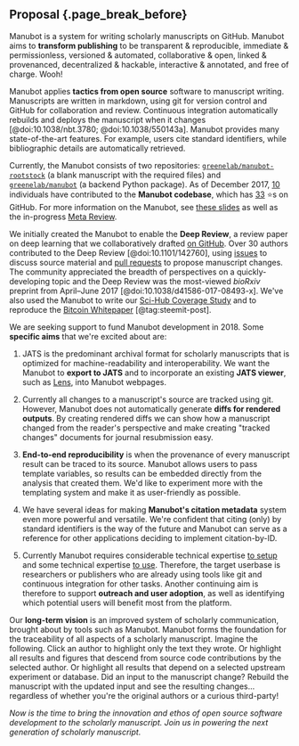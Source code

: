 ## Proposal {.page_break_before}

Manubot is a system for writing scholarly manuscripts on GitHub.
Manubot aims to **transform publishing** to be transparent & reproducible, immediate & permissionless, versioned & automated, collaborative & open, linked & provenanced, decentralized & hackable, interactive & annotated, and free of charge.
Wooh!

Manubot applies **tactics from open source** software to manuscript writing.
Manuscripts are written in markdown, using git for version control and GitHub for collaboration and review.
Continuous integration automatically rebuilds and deploys the manuscript when it changes [@doi:10.1038/nbt.3780; @doi:10.1038/550143a].
Manubot provides many state-of-the-art features.
For example, users cite standard identifiers, while bibliographic details are automatically retrieved.

Currently, the Manubot consists of two repositories: [`greenelab/manubot-rootstock`](https://github.com/greenelab/manubot-rootstock) (a blank manuscript with the required files) and [`greenelab/manubot`](https://github.com/greenelab/manubot) (a backend Python package).
As of December 2017, [10](https://github.com/greenelab/manubot-rootstock/graphs/contributors) individuals have contributed to the **Manubot codebase**, which has [33](https://github.com/greenelab/manubot-rootstock/stargazers) ⭐s on GitHub.
For more information on the Manubot, see [these slides](http://slides.com/dhimmel/manubot#/) as well as the in-progress [Meta Review](https://greenelab.github.io/meta-review/).

We initially created the Manubot to enable the **Deep Review**, a review paper on deep learning that we collaboratively drafted [on GitHub](https://github.com/greenelab/deep-review).
Over 30 authors contributed to the Deep Review [@doi:10.1101/142760], using [issues](https://github.com/greenelab/deep-review/issues?utf8=%E2%9C%93&q=is%3Aissue) to discuss source material and [pull requests](https://github.com/greenelab/deep-review/pulls?utf8=%E2%9C%93&q=is%3Apr) to propose manuscript changes.
The community appreciated the breadth of perspectives on a quickly-developing topic and the Deep Review was the most-viewed _bioRxiv_ preprint from April–June 2017 [@doi:10.1038/d41586-017-08493-x].
We've also used the Manubot to write our [Sci-Hub Coverage Study](https://greenelab.github.io/scihub-manuscript/) and to reproduce the [Bitcoin Whitepaper](https://dhimmel.github.io/bitcoin-whitepaper/) [@tag:steemit-post].

We are seeking support to fund Manubot development in 2018.
Some **specific aims** that we're excited about are:

1. JATS is the predominant archival format for scholarly manuscripts that is optimized for machine-readability and interoperability.
We want the Manubot to **export to JATS** and to incorporate an existing **JATS viewer**, such as [Lens](https://lens.elifesciences.org/about/), into Manubot webpages.

2. Currently all changes to a manuscript's source are tracked using git.
However, Manubot does not automatically generate **diffs for rendered outputs**.
By creating rendered diffs we can show how a manuscript changed from the reader's perspective and make creating "tracked changes" documents for journal resubmission easy.

3. **End-to-end reproducibility** is when the provenance of every manuscript result can be traced to its source.
Manubot allows users to pass template variables, so results can be embedded directly from the analysis that created them.
We'd like to experiment more with the templating system and make it as user-friendly as possible.

4. We have several ideas for making **Manubot's citation metadata** system even more powerful and versatile.
We're confident that citing (only) by standard identifiers is the way of the future and Manubot can serve as a reference for other applications deciding to implement citation-by-ID.

5. Currently Manubot requires considerable technical expertise [to setup](https://github.com/greenelab/manubot-rootstock/blob/f165f609f33b11fdf71a0db6435d4dd159f23973/SETUP.md) and some technical expertise [to use](https://github.com/greenelab/manubot-rootstock/blob/f165f609f33b11fdf71a0db6435d4dd159f23973/USAGE.md).
Therefore, the target userbase is researchers or publishers who are already using tools like git and continuous integration for other tasks.
Another continuing aim is therefore to support **outreach and user adoption**, as well as identifying which potential users will benefit most from the platform.

Our **long-term vision** is an improved system of scholarly communication, brought about by tools such as Manubot.
Manubot forms the foundation for the traceability of all aspects of a scholarly manuscript.
Imagine the following.
Click an author to highlight only the text they wrote.
Or highlight all results and figures that descend from source code contributions by the selected author.
Or highlight all results that depend on a selected upstream experiment or database.
Did an input to the manuscript change?
Rebuild the manuscript with the updated input and see the resulting changes...
regardless of whether you're the original authors or a curious third-party!

_Now is the time to bring the innovation and ethos of open source software development to the scholarly manuscript.
Join us in powering the next generation of scholarly manuscript._
